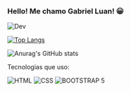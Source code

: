 ### Hello! Me chamo Gabriel Luan! 😀
![Dev](https://img.shields.io/badge/Gabriel_Luan-0A0A0A?style=for-the-badge&logo=devdotto&logoColor=white)

[![Top Langs](https://github-readme-stats.vercel.app/api/top-langs/?username=DevGabryel&hide_progress=true)](https://github.com/anuraghazra/github-readme-stats)


![Anurag's GitHub stats](https://github-readme-streak-stats.herokuapp.com/?user=DevGabryel&show_icons=true&theme=light)  

Tecnologias que uso:

![HTML](https://img.shields.io/badge/HTML5-E34F26?style=for-the-badge&logo=html5&logoColor=white)
![CSS](https://img.shields.io/badge/CSS3-1572B6?style=for-the-badge&logo=css3&logoColor=white)
![BOOTSTRAP 5](https://img.shields.io/badge/Bootstrap-563D7C?style=for-the-badge&logo=bootstrap&logoColor=white)



